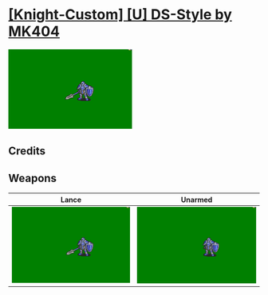 # [\[Knight-Custom\] \[U\] DS-Style by MK404](./)
 

<img src="./2.%20Lance/Lance_000.png" alt="[Knight-Custom] [U] DS-Style by MK404 standing" />

## Credits



## Weapons
 

|Lance |Unarmed |
|  :---: | :---: |
| <img alt="Lance animation" src="./2.%20Lance/Lance.gif" /> | <img alt="Unarmed animation" src="./8.%20Unarmed/Unarmed.gif" /> |

